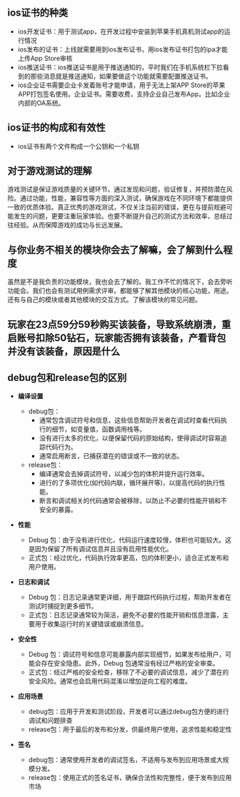## ios证书的种类
- ios开发证书：用于测试app，在开发过程中安装到苹果手机真机测试app的运行情况
- ios发布的证书：上线就需要用到ios发布证书，用ios发布证书打包的ipa才能上传App Store审核
- ios推送证书：ios推送证书是用于推送通知的，平时我们在手机系统栏下拉看到的那些消息就是推送通知，如果要做这个功能就需要配置推送证书。
- ios企业证书需要企业卡发着账号才能申请，用于无法上架APP Store的苹果APP打包签名使用。企业证书。需要收费，支持企业自己发布App。比如企业内部的OA系统。
## ios证书的构成和有效性
- ios证书有两个文件构成一个公钥和一个私钥


## 对于游戏测试的理解
游戏测试是保证游戏质量的关键环节。通过发现和问题，验证修复，并预防潜在风险。通过功能，性能，兼容性等方面的深入测试，确保游戏在不同环境下都能提供一致的优质体验。真正优秀的游戏测试，不仅关注当前的错误，更在与提前规避可能发生的问题，更要注重玩家体验。也要不断提升自己的测试方法和效率，总结过往经验。从而保障游戏的成功与长远发展。

## 与你业务不相关的模块你会去了解嘛，会了解到什么程度

虽然是不是我负责的功能模块，我也会去了解的。我工作不忙的情况下，会去旁听功能会。我们也会有测试用例需求评审。都能够了解其他模块的核心功能，用途。还有与自己的模块或者其他模块的交互方式。了解该模块的常见问题。

## 玩家在23点59分59秒购买该装备，导致系统崩溃，重启账号扣除50钻石，玩家能否拥有该装备，产看背包并没有该装备，原因是什么



## debug包和release包的区别
- **编译设置**
	- debug包：
	    - 通常包含调试符号和信息，这些信息帮助开发者在调试时查看代码执行的细节，如变量值，函数调用栈等。
	    - 没有进行太多的优化，以便保留代码的原始结构，使得调试时容易追踪代码行为。
	    - 通常启用断言，已捕获潜在的错误或不一致的状态。
	- release包：
	    - 编译通常会去掉调试符号，以减少包的体积并提升运行效率。
	    - 进行的了多项优化(如代码内联，循环展开等)，以提高代码的执行性能。
	    - 断言和调试相关的代码通常会被移除，以防止不必要的性能开销和不安全的暴露。
-  **性能**
	- Debug 包：由于没有进行优化，代码运行速度较慢，体积也可能较大。这是因为保留了所有调试信息并且没有启用性能优化。
	- 正式包：经过优化，代码执行效率更高，包的体积更小，适合正式发布和用户使用。
- **日志和调试**

	- Debug 包：日志记录通常更详细，用于跟踪代码执行过程，帮助开发者在测试时捕捉到更多细节。
	- 正式包：日志记录通常较为简洁，避免不必要的性能开销和信息泄露，主要用于收集运行时的关键错误或崩溃信息。
 - **安全性**
	- Debug 包：调试符号和信息可能暴露内部实现细节，如果发布给用户，可能会存在安全隐患。此外，Debug 包通常没有经过严格的安全审查。
	- 正式包：经过严格的安全检查，移除了不必要的调试信息，减少了潜在的安全风险。通常也会启用代码混淆以增加逆向工程的难度。
- **应用场景**
	- debug包：应用于开发和测试阶段，开发者可以通过debug包方便的进行调试和问题排查
	- release包：用于最后的发布和分发，供最终用户使用，追求性能和稳定性
- **签名**
	- debug包：通常使用开发者的调试签名，不适用与发布到应用场景或大规模分发。
	- release包：使用正式的签名证书，确保合法性和完整性，便于发布到应用市场